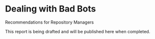 # Dealing with Bad Bots

Recommendations for Repository Managers





This report is being drafted and will be published here when completed.